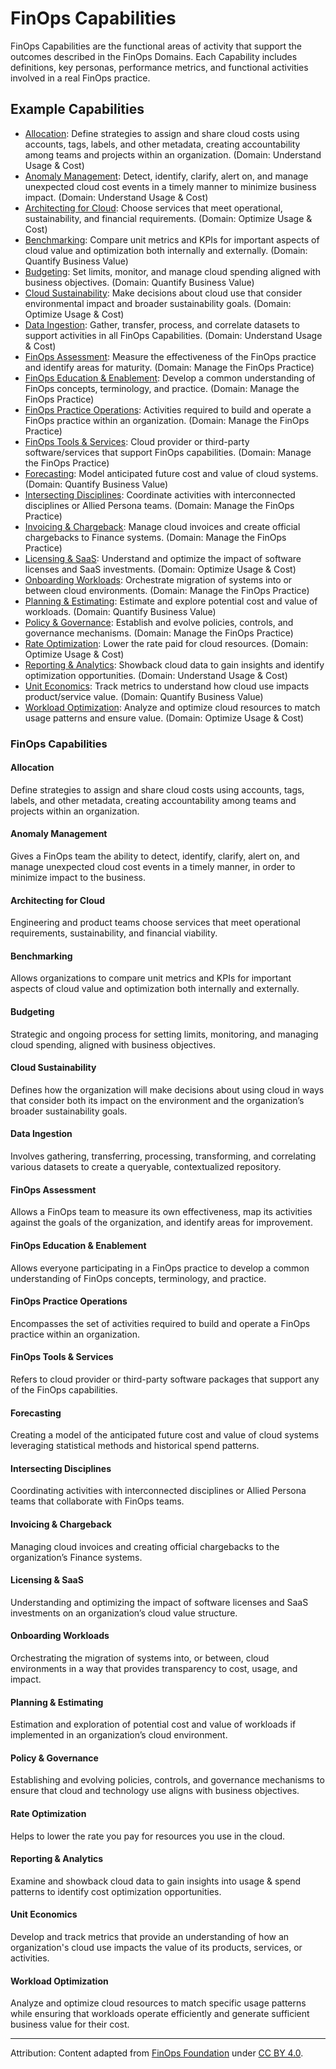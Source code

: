 # FinOps Capabilities

FinOps Capabilities are the functional areas of activity that support the outcomes described in the FinOps Domains. Each Capability includes definitions, key personas, performance metrics, and functional activities involved in a real FinOps practice.

## Example Capabilities
- [Allocation](https://www.finops.org/framework/capabilities/allocation/): Define strategies to assign and share cloud costs using accounts, tags, labels, and other metadata, creating accountability among teams and projects within an organization. (Domain: Understand Usage & Cost)
- [Anomaly Management](https://www.finops.org/framework/capabilities/anomaly-management/): Detect, identify, clarify, alert on, and manage unexpected cloud cost events in a timely manner to minimize business impact. (Domain: Understand Usage & Cost)
- [Architecting for Cloud](https://www.finops.org/framework/capabilities/architecting-for-cloud/): Choose services that meet operational, sustainability, and financial requirements. (Domain: Optimize Usage & Cost)
- [Benchmarking](https://www.finops.org/framework/capabilities/benchmarking/): Compare unit metrics and KPIs for important aspects of cloud value and optimization both internally and externally. (Domain: Quantify Business Value)
- [Budgeting](https://www.finops.org/framework/capabilities/budgeting/): Set limits, monitor, and manage cloud spending aligned with business objectives. (Domain: Quantify Business Value)
- [Cloud Sustainability](https://www.finops.org/framework/capabilities/cloud-sustainability/): Make decisions about cloud use that consider environmental impact and broader sustainability goals. (Domain: Optimize Usage & Cost)
- [Data Ingestion](https://www.finops.org/framework/capabilities/data-ingestion/): Gather, transfer, process, and correlate datasets to support activities in all FinOps Capabilities. (Domain: Understand Usage & Cost)
- [FinOps Assessment](https://www.finops.org/framework/capabilities/finops-assessment/): Measure the effectiveness of the FinOps practice and identify areas for maturity. (Domain: Manage the FinOps Practice)
- [FinOps Education & Enablement](https://www.finops.org/framework/capabilities/finops-education-enablement/): Develop a common understanding of FinOps concepts, terminology, and practice. (Domain: Manage the FinOps Practice)
- [FinOps Practice Operations](https://www.finops.org/framework/capabilities/finops-practice-operations/): Activities required to build and operate a FinOps practice within an organization. (Domain: Manage the FinOps Practice)
- [FinOps Tools & Services](https://www.finops.org/framework/capabilities/finops-tools-services/): Cloud provider or third-party software/services that support FinOps capabilities. (Domain: Manage the FinOps Practice)
- [Forecasting](https://www.finops.org/framework/capabilities/forecasting/): Model anticipated future cost and value of cloud systems. (Domain: Quantify Business Value)
- [Intersecting Disciplines](https://www.finops.org/framework/capabilities/intersecting-disciplines/): Coordinate activities with interconnected disciplines or Allied Persona teams. (Domain: Manage the FinOps Practice)
- [Invoicing & Chargeback](https://www.finops.org/framework/capabilities/invoicing-chargeback/): Manage cloud invoices and create official chargebacks to Finance systems. (Domain: Manage the FinOps Practice)
- [Licensing & SaaS](https://www.finops.org/framework/capabilities/licensing-saas/): Understand and optimize the impact of software licenses and SaaS investments. (Domain: Optimize Usage & Cost)
- [Onboarding Workloads](https://www.finops.org/framework/capabilities/onboarding-workloads/): Orchestrate migration of systems into or between cloud environments. (Domain: Manage the FinOps Practice)
- [Planning & Estimating](https://www.finops.org/framework/capabilities/planning-estimating/): Estimate and explore potential cost and value of workloads. (Domain: Quantify Business Value)
- [Policy & Governance](https://www.finops.org/framework/capabilities/policy-governance/): Establish and evolve policies, controls, and governance mechanisms. (Domain: Manage the FinOps Practice)
- [Rate Optimization](https://www.finops.org/framework/capabilities/rate-optimization/): Lower the rate paid for cloud resources. (Domain: Optimize Usage & Cost)
- [Reporting & Analytics](https://www.finops.org/framework/capabilities/reporting-analytics/): Showback cloud data to gain insights and identify optimization opportunities. (Domain: Understand Usage & Cost)
- [Unit Economics](https://www.finops.org/framework/capabilities/unit-economics/): Track metrics to understand how cloud use impacts product/service value. (Domain: Quantify Business Value)
- [Workload Optimization](https://www.finops.org/framework/capabilities/workload-optimization/): Analyze and optimize cloud resources to match usage patterns and ensure value. (Domain: Optimize Usage & Cost)

### FinOps Capabilities

#### Allocation
Define strategies to assign and share cloud costs using accounts, tags, labels, and other metadata, creating accountability among teams and projects within an organization.

#### Anomaly Management
Gives a FinOps team the ability to detect, identify, clarify, alert on, and manage unexpected cloud cost events in a timely manner, in order to minimize impact to the business.

#### Architecting for Cloud
Engineering and product teams choose services that meet operational requirements, sustainability, and financial viability.

#### Benchmarking
Allows organizations to compare unit metrics and KPIs for important aspects of cloud value and optimization both internally and externally.

#### Budgeting
Strategic and ongoing process for setting limits, monitoring, and managing cloud spending, aligned with business objectives.

#### Cloud Sustainability
Defines how the organization will make decisions about using cloud in ways that consider both its impact on the environment and the organization’s broader sustainability goals.

#### Data Ingestion
Involves gathering, transferring, processing, transforming, and correlating various datasets to create a queryable, contextualized repository.

#### FinOps Assessment
Allows a FinOps team to measure its own effectiveness, map its activities against the goals of the organization, and identify areas for improvement.

#### FinOps Education & Enablement
Allows everyone participating in a FinOps practice to develop a common understanding of FinOps concepts, terminology, and practice.

#### FinOps Practice Operations
Encompasses the set of activities required to build and operate a FinOps practice within an organization.

#### FinOps Tools & Services
Refers to cloud provider or third-party software packages that support any of the FinOps capabilities.

#### Forecasting
Creating a model of the anticipated future cost and value of cloud systems leveraging statistical methods and historical spend patterns.

#### Intersecting Disciplines
Coordinating activities with interconnected disciplines or Allied Persona teams that collaborate with FinOps teams.

#### Invoicing & Chargeback
Managing cloud invoices and creating official chargebacks to the organization’s Finance systems.

#### Licensing & SaaS
Understanding and optimizing the impact of software licenses and SaaS investments on an organization’s cloud value structure.

#### Onboarding Workloads
Orchestrating the migration of systems into, or between, cloud environments in a way that provides transparency to cost, usage, and impact.

#### Planning & Estimating
Estimation and exploration of potential cost and value of workloads if implemented in an organization’s cloud environment.

#### Policy & Governance
Establishing and evolving policies, controls, and governance mechanisms to ensure that cloud and technology use aligns with business objectives.

#### Rate Optimization
Helps to lower the rate you pay for resources you use in the cloud.

#### Reporting & Analytics
Examine and showback cloud data to gain insights into usage & spend patterns to identify cost optimization opportunities.

#### Unit Economics
Develop and track metrics that provide an understanding of how an organization's cloud use impacts the value of its products, services, or activities.

#### Workload Optimization
Analyze and optimize cloud resources to match specific usage patterns while ensuring that workloads operate efficiently and generate sufficient business value for their cost.

---

Attribution: Content adapted from [FinOps Foundation](https://www.finops.org/framework/capabilities/) under [CC BY 4.0](https://www.finops.org/introduction/how-to-use/).
